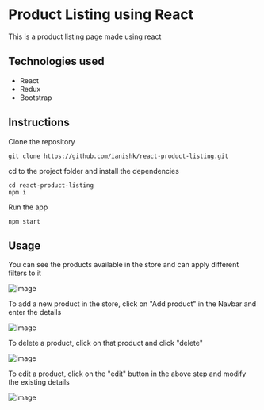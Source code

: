 # Product Listing using React
This is a product listing page made using react

## Technologies used

 - React
 - Redux
 - Bootstrap
 
## Instructions

Clone the repository
```
git clone https://github.com/ianishk/react-product-listing.git
```
cd to the project folder and install the dependencies
```
cd react-product-listing
npm i
```
Run the app
```
npm start
```

## Usage

You can see the products available in the store and can apply different filters to it

![image](https://user-images.githubusercontent.com/82283347/175969641-c31f10d9-b5ac-43f4-8ca2-b1391ed599b1.png)

To add a new product in the store, click on "Add product" in the Navbar and enter the details

![image](https://user-images.githubusercontent.com/82283347/175970985-bc7a5837-b674-46b2-a6e4-ff9ebdf117a0.png)

To delete a product, click on that product and click "delete"

![image](https://user-images.githubusercontent.com/82283347/175971316-318f458c-9554-4da6-8c36-e65e3dd4ac8f.png)

To edit a product, click on the "edit" button in the above step and modify the existing details

![image](https://user-images.githubusercontent.com/82283347/175971599-9fa384b5-34af-43b2-8f94-3228d3140198.png)


